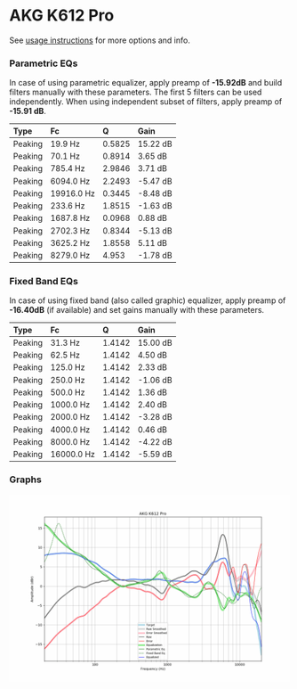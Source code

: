 # AKG K612 Pro
See [usage instructions](https://github.com/jaakkopasanen/AutoEq#usage) for more options and info.

### Parametric EQs
In case of using parametric equalizer, apply preamp of **-15.92dB** and build filters manually
with these parameters. The first 5 filters can be used independently.
When using independent subset of filters, apply preamp of **-15.91 dB**.

| Type    | Fc         |      Q | Gain     |
|:--------|:-----------|:-------|:---------|
| Peaking | 19.9 Hz    | 0.5825 | 15.22 dB |
| Peaking | 70.1 Hz    | 0.8914 | 3.65 dB  |
| Peaking | 785.4 Hz   | 2.9846 | 3.71 dB  |
| Peaking | 6094.0 Hz  | 2.2493 | -5.47 dB |
| Peaking | 19916.0 Hz | 0.3445 | -8.48 dB |
| Peaking | 233.6 Hz   | 1.8515 | -1.63 dB |
| Peaking | 1687.8 Hz  | 0.0968 | 0.88 dB  |
| Peaking | 2702.3 Hz  | 0.8344 | -5.13 dB |
| Peaking | 3625.2 Hz  | 1.8558 | 5.11 dB  |
| Peaking | 8279.0 Hz  | 4.953  | -1.78 dB |

### Fixed Band EQs
In case of using fixed band (also called graphic) equalizer, apply preamp of **-16.40dB**
(if available) and set gains manually with these parameters.

| Type    | Fc         |      Q | Gain     |
|:--------|:-----------|:-------|:---------|
| Peaking | 31.3 Hz    | 1.4142 | 15.00 dB |
| Peaking | 62.5 Hz    | 1.4142 | 4.50 dB  |
| Peaking | 125.0 Hz   | 1.4142 | 2.33 dB  |
| Peaking | 250.0 Hz   | 1.4142 | -1.06 dB |
| Peaking | 500.0 Hz   | 1.4142 | 1.36 dB  |
| Peaking | 1000.0 Hz  | 1.4142 | 2.40 dB  |
| Peaking | 2000.0 Hz  | 1.4142 | -3.28 dB |
| Peaking | 4000.0 Hz  | 1.4142 | 0.46 dB  |
| Peaking | 8000.0 Hz  | 1.4142 | -4.22 dB |
| Peaking | 16000.0 Hz | 1.4142 | -5.59 dB |

### Graphs
![](./AKG%20K612%20Pro.png)